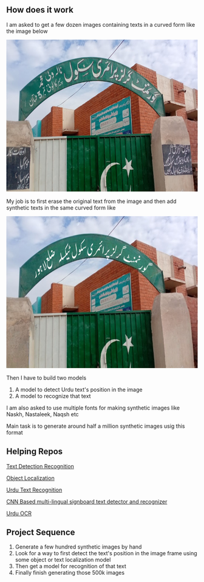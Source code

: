## How does it work
I am asked to get a few dozen images containing texts in a curved form like the image below

<img src="raw.jpg" alt="Alt Text" height="400">

My job is to first erase the original text from the image and then add synthetic texts in the same curved form like 

<img src="synthetic.png" alt="Alt Text" height="400">

Then I have to build two models

1. A model to detect Urdu text's position in the image
2. A model to recognize that text
  
I am also asked to use multiple fonts for making synthetic images like Naskh, Nastaleek, Naqsh etc

Main task is to generate around half a million synthetic images usig this format

## Helping Repos
[Text Detection Recognition](https://github.com/misbah4064/textDetection-Recognition)

[Object Localization](https://github.com/lars76/object-localization)

[Urdu Text Recognition](https://github.com/abdur75648/UTRNet-High-Resolution-Urdu-Text-Recognition)

[CNN Based multi-lingual signboard text detector and recognizer](https://github.com/dll-ncai/TraffSign-Multilingual-Traffic-Signboard-Text-Detection-and-Recognition-for-Urdu-and-English)

[Urdu OCR](https://github.com/yusraamoin/Transformer-Based-Urdu-OCR)

## Project Sequence

1. Generate a few hundred synthetic images by hand
2. Look for a way to first detect the text's position in the image frame using some object or text localization model
3. Then get a model for recognition of that text
4. Finally finish generating those 500k images
